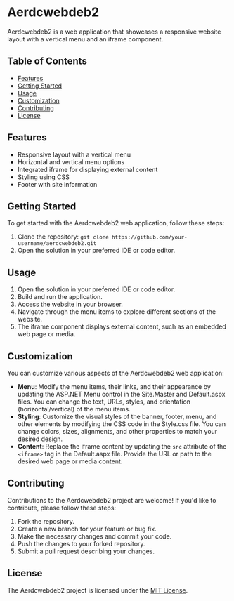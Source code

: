 # Aerdcwebdeb2

Aerdcwebdeb2 is a web application that showcases a responsive website layout with a vertical menu and an iframe component.

## Table of Contents

- [Features](#features)
- [Getting Started](#getting-started)
- [Usage](#usage)
- [Customization](#customization)
- [Contributing](#contributing)
- [License](#license)

## Features

- Responsive layout with a vertical menu
- Horizontal and vertical menu options
- Integrated iframe for displaying external content
- Styling using CSS
- Footer with site information

## Getting Started

To get started with the Aerdcwebdeb2 web application, follow these steps:

1. Clone the repository: `git clone https://github.com/your-username/aerdcwebdeb2.git`
2. Open the solution in your preferred IDE or code editor.

## Usage

1. Open the solution in your preferred IDE or code editor.
2. Build and run the application.
3. Access the website in your browser.
4. Navigate through the menu items to explore different sections of the website.
5. The iframe component displays external content, such as an embedded web page or media.

## Customization

You can customize various aspects of the Aerdcwebdeb2 web application:

- **Menu**: Modify the menu items, their links, and their appearance by updating the ASP.NET Menu control in the Site.Master and Default.aspx files. You can change the text, URLs, styles, and orientation (horizontal/vertical) of the menu items.
- **Styling**: Customize the visual styles of the banner, footer, menu, and other elements by modifying the CSS code in the Style.css file. You can change colors, sizes, alignments, and other properties to match your desired design.
- **Content**: Replace the iframe content by updating the `src` attribute of the `<iframe>` tag in the Default.aspx file. Provide the URL or path to the desired web page or media content.

## Contributing

Contributions to the Aerdcwebdeb2 project are welcome! If you'd like to contribute, please follow these steps:

1. Fork the repository.
2. Create a new branch for your feature or bug fix.
3. Make the necessary changes and commit your code.
4. Push the changes to your forked repository.
5. Submit a pull request describing your changes.

## License

The Aerdcwebdeb2 project is licensed under the [MIT License](LICENSE).
